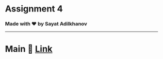# Assignment 4
### Made with :heart: by Sayat Adilkhanov


---


# Main 🚀 [Link]((https://www.youtube.com/watch?v=dQw4w9WgXcQ))

```java

```
